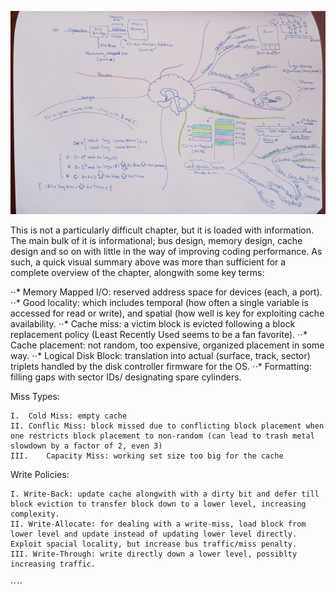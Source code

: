 ![Some kind of way of dealing with the mass of information in this chapter](https://raw.githubusercontent.com/Adhamkmopp/cmu-comp-systems/master/Extras/ch6.jpg)


This is not a particularly difficult chapter, but it is loaded with information. The main bulk of it is informational; bus design, memory design, cache design and so on with little in the way of improving coding performance. As such, a quick visual summary above was more than sufficient for a complete overview of the chapter, alongwith some key terms:


⋅⋅* Memory Mapped I/O: reserved address space for devices (each, a port).
⋅⋅* Good locality: which includes temporal (how often a single variable is accessed for read or write), and spatial (how well is key for exploiting cache availability.
⋅⋅* Cache miss: a victim block is evicted following a block replacement policy (Least Recently Used seems to be a fan favorite).
⋅⋅* Cache placement: not random, too expensive, organized placement in some way. 
⋅⋅* Logical Disk Block: translation into actual (surface, track, sector) triplets handled by the disk controller firmware for the OS.
⋅⋅* Formatting: filling gaps with sector IDs/ designating spare cylinders.

Miss Types:

    I.  Cold Miss: empty cache
    II. Conflic Miss: block missed due to conflicting block placement when one restricts block placement to non-random (can lead to trash metal slowdown by a factor of 2, even 3)
    III.    Capacity Miss: working set size too big for the cache

Write Policies:

    I. Write-Back: update cache alongwith with a dirty bit and defer till block eviction to transfer block down to a lower level, increasing complexity.
    II. Write-Allocate: for dealing with a write-miss, load block from lower level and update instead of updating lower level directly. Exploit spacial locality, but increase bus traffic/miss penalty.
    III. Write-Through: write directly down a lower level, possiblty increasing traffic.
⋅⋅*⋅⋅*
